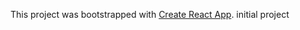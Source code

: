 This project was bootstrapped with [Create React App](https://github.com/facebookincubator/create-react-app). initial project

 